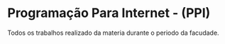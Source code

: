 # Programação Para Internet - (PPI) 
 Todos os trabalhos realizado da materia durante o periodo da facudade.
